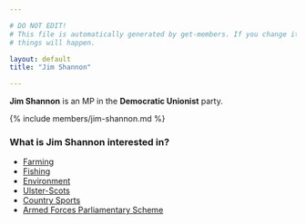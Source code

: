 ```yaml
---

# DO NOT EDIT!
# This file is automatically generated by get-members. If you change it, bad
# things will happen.

layout: default
title: "Jim Shannon"

---
```


**Jim Shannon** is an MP in the **Democratic Unionist** party.

{% include members/jim-shannon.md %}

### What is Jim Shannon interested in?


* [Farming](/interests/farming.html)
* [Fishing](/interests/fishing.html)
* [Environment](/interests/environment.html)
* [Ulster-Scots](/interests/ulster-scots.html)
* [Country Sports](/interests/country-sports.html)
* [Armed Forces Parliamentary Scheme](/interests/armed-forces-parliamentary-scheme.html)
